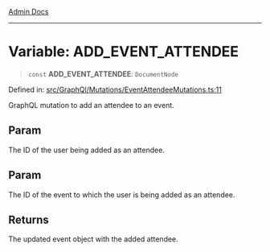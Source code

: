 [Admin Docs](/)

***

# Variable: ADD\_EVENT\_ATTENDEE

> `const` **ADD\_EVENT\_ATTENDEE**: `DocumentNode`

Defined in: [src/GraphQl/Mutations/EventAttendeeMutations.ts:11](https://github.com/gautam-divyanshu/talawa-admin/blob/7e5a95aa37ca1c5b95489b6b18ea8cf85fb3559b/src/GraphQl/Mutations/EventAttendeeMutations.ts#L11)

GraphQL mutation to add an attendee to an event.

## Param

The ID of the user being added as an attendee.

## Param

The ID of the event to which the user is being added as an attendee.

## Returns

The updated event object with the added attendee.
